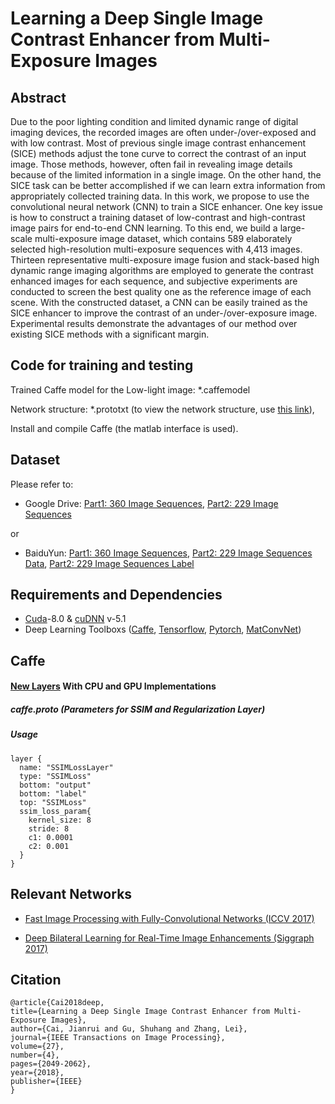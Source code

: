 # Learning a Deep Single Image Contrast Enhancer from Multi-Exposure Images

## Abstract
Due to the poor lighting condition and limited dynamic range of digital imaging devices, the recorded images are often under-/over-exposed and with low contrast. Most of previous single image contrast enhancement (SICE) methods adjust the tone curve to correct the contrast of an input image. Those methods, however, often fail in revealing image details because of the limited information in a single image. On the other hand, the SICE task can be better accomplished if we can learn extra information from appropriately collected training data. In this work, we propose to use the convolutional neural network (CNN) to train a SICE enhancer. One key issue is how to construct a training dataset of low-contrast and high-contrast image pairs for end-to-end CNN learning. To this end, we build a large-scale multi-exposure image dataset, which contains 589 elaborately selected high-resolution multi-exposure sequences with 4,413 images. Thirteen representative multi-exposure image fusion and stack-based high dynamic range imaging algorithms are employed to generate the contrast enhanced images for each sequence, and subjective experiments are conducted to screen the best quality one as the reference image of each scene. With the constructed dataset, a CNN can be easily trained as the SICE enhancer to improve the contrast of an under-/over-exposure image. Experimental results demonstrate the advantages of our method over existing SICE methods with a significant margin.

## Code for training and testing
Trained Caffe model for the Low-light image: *.caffemodel

Network structure: *.prototxt (to view the network structure, use [this link](http://ethereon.github.io/netscope/#/editor)),

Install and compile Caffe (the matlab interface is used). 



## Dataset
Please refer to: 
* Google Drive: [Part1: 360 Image Sequences](https://goo.gl/gTGfLk), 
                [Part2: 229 Image Sequences](https://goo.gl/ciV2C5)

or

* BaiduYun: [Part1: 360 Image Sequences](https://pan.baidu.com/s/1kXotehL), [Part2: 229 Image Sequences Data](https://pan.baidu.com/s/1x1Dq9xef1dBTXXHcMjPAyA), [Part2: 229 Image Sequences Label](https://pan.baidu.com/s/1zZR5xU92q7UwcCJq-_9xmQ)

## Requirements and Dependencies
- [Cuda](https://developer.nvidia.com/cuda-toolkit-archive)-8.0 & [cuDNN](https://developer.nvidia.com/cudnn) v-5.1
- Deep Learning Toolboxs ([Caffe](https://github.com/BVLC/caffe), [Tensorflow](https://github.com/tensorflow/tensorflow), [Pytorch](https://github.com/pytorch/pytorch), [MatConvNet](http://www.vlfeat.org/matconvnet/))

## Caffe 
#### [New Layers]((https://github.com/csjcai/SICE/tree/master/Layer)) With CPU and GPU Implementations
##### caffe.proto (Parameters for SSIM and Regularization Layer)
##### Usage
```
layer {
  name: "SSIMLossLayer"
  type: "SSIMLoss"
  bottom: "output"
  bottom: "label"
  top: "SSIMLoss"
  ssim_loss_param{
    kernel_size: 8       
    stride: 8                
    c1: 0.0001              
    c2: 0.001                
  }
}
```


## Relevant Networks
- [Fast Image Processing with Fully-Convolutional Networks (ICCV 2017)](http://www.cqf.io/papers/Fast_Image_Processing_ICCV2017.pdf) 

- [Deep Bilateral Learning for Real-Time Image Enhancements (Siggraph 2017)](https://groups.csail.mit.edu/graphics/hdrnet/data/hdrnet.pdf)



## Citation

```
@article{Cai2018deep,
title={Learning a Deep Single Image Contrast Enhancer from Multi-Exposure Images}, 
author={Cai, Jianrui and Gu, Shuhang and Zhang, Lei},
journal={IEEE Transactions on Image Processing},
volume={27}, 
number={4}, 
pages={2049-2062}, 
year={2018}, 
publisher={IEEE}
}
```
